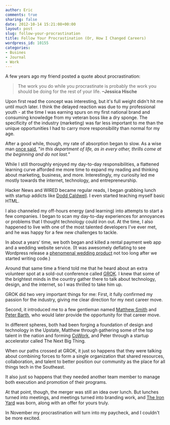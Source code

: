 ```yaml
---
author: Eric
comments: true
sharing: false
date: 2012-10-14 15:21:08+00:00
layout: post
slug: follow-your-procrastination
title: Follow Your Procrastination (Or, How I Changed Careers)
wordpress_id: 10155
categories:
- Busines
- Journal
- Work
---
```


A few years ago my friend posted a quote about procrastination: 



> The work you do while you procrastinate is probably the work you should be doing for the rest of your life. **–Jessica Hische**



Upon first read the concept was interesting, but it's full weight didn't hit me until much later. I think the delayed reaction was due to my professional youth - at the time I was earning spurs on my first national brand and consuming knowledge from my veteran boss like a dry sponge. The specificity of the industry (marketing) was far less important to me than the unique opportunities I had to carry more responsibility than normal for my age. 

After a good while, though, my rate of absorption began to slow. As a wise man [once said](http://gim.ie/5CIK), "_in this department of life, as in every other, thrills come at the beginning and do not last._"

While I still thoroughly enjoyed my day-to-day responsibilities, a flattened learning curve afforded me more time to expand my reading and thinking about marketing, business, and more. Interestingly, my curiosity led me mostly towards the internet, technology, and entrepreneurship. 

Hacker News and WIRED became regular reads, I began grabbing lunch with startup addicts like [Dodd Caldwell](http://doddcaldwell.com). I even started teaching myself basic HTML. 

I also channeled my off-hours energy (and learning) into attempts to start a few companies. I began to scan my day-to-day experiences for annoyances or problems that I thought technology could iron out. At the time, I also happened to live with one of the most talented developers I've ever met, and he was happy for a few new challenges to tackle. 

In about a years' time, we both began and killed a rental payment web app and a wedding website service. (It was awesomely deflating to see Wordpress release a [phenomenal wedding product](http://weddings.wordpress.com) not too long after we started writing code.)

Around that same time a friend told me that he heard about an extra volunteer spot at a sold-out conference called [GROK](http://grok.cc). I knew that some of the brightest minds in the country gather there to talk about technology, design, and the internet, so I was thrilled to take him up. 

GROK did two very important things for me: First, it fully confirmed my passion for the industry, giving me clear direction for my next career move. 

Second, it introduced me to a few gentleman named [Matthew Smith](http://matthewsmith.cc) and [Peter Barth](http://twitter.com/peterbarth), who would later provide the opportunity for that career move. 

In different spheres, both had been forging a foundation of design and technology in the Upstate, Matthew through gathering some of the top talent in the nation and forming [CoWork](http://coworkgreenville.com), and Peter through a startup accelerator called The Next Big Thing. 

When our paths crossed at GROK, it just so happens that they were talking about combining forces to form a single organization that shared resources, collaboration, and talent to better position our community as the place for all things tech in the Southeast. 

It also just so happens that they needed another team member to manage both execution and promotion of their programs.

At that point, though, the merger was still an idea over lunch. But lunches turned into meetings, and meetings turned into branding work, and [The Iron Yard](http://theironyard.com) was born, along with an offer for yours truly. 

In November my procrastination will turn into my paycheck, and I couldn't be more excited. 
